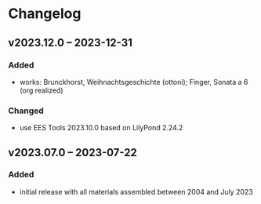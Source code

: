 # Changelog

## v2023.12.0 – 2023-12-31

### Added

- works: Brunckhorst, Weihnachtsgeschichte (ottoni); Finger, Sonata a 6 (org realized)

### Changed

- use EES Tools 2023.10.0 based on LilyPond 2.24.2


## v2023.07.0 – 2023-07-22

### Added

- initial release with all materials assembled between 2004 and July 2023
